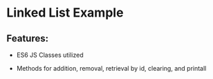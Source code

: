 # Linked List Example

## Features:

* ES6 JS Classes utilized

* Methods for addition, removal, retrieval by id, clearing, and printall